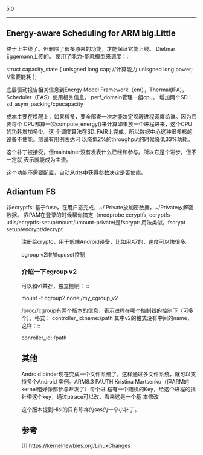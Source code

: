 5.0
****

## Energy-aware Scheduling for ARM big.Little

终于上主线了。但删除了很多原来的功能，才能保证它能上线。
Dietmar Eggemann上传的。
使用了能力-能耗模型来调度：::

  struct capacity_state {
  unisgned long cap; //计算能力
  unisgned long power; //需要能耗
  };

底层驱动报告相关信息到Energy Model Framework（em），Thermal(IPA)，Scheduler（EAS）使用相关信息。
perf_domain管理一组cpu。
增加两个SD：sd_asym_packing/cpucapacity
  
成本主要在唤醒上，如果核多，要全部查一次才能决定唤醒进程调度给谁。因为它要每个
CPU都算一次compute_energy()来计算如果放一个进程进来，这个CPU的功耗增加多少。这
个调度算法在SD_FAIR上完成。所以数据中心这种很多核的设备不使能。测试有用例表达可
以降低2%的throughput的时候降低33%功耗。

这个补丁被接受，但maintainer没有发表什么已经和参与。所以它是个进步，但不一定就
表示就能成为主流。

这个功能不需要配置，自动从dts中获得参数决定是否使能。

## Adiantum FS
非ecryptfs: 基于fuse，在用户态完成，~/.Private放加密数据，~/Private放解密数据。
靠PAM在登录的时候帮你搞定（modprobe ecryptfs,
ecryptfs-utils/ecryptfs-setup/mount/umount-private)是fscrypt: 用法类似，fscrypt
setup/encrypt/decrypt <dir>

注册给crypto，用于低端Android设备，比如用A7的，速度可以快很多。

cgroup v2增加cpuset控制

### 介绍一下cgroup v2

可以和v1共存，独立控制： ::

  mount -t cgroup2 none /my_cgroup_v2

/proc/<pid>/cgroup有两个版本的信息，表示进程在哪个控制器的控制下（可多个），格式：
controller_id:name:/path
其中v2的格式没有中间的name，这样：::

  conroller_id::/path

## 其他
Android binder现在变成一个文件系统了。这样通过多文件系统，就可以支持多个Android
实例。ARM8.3 PAUTH Kristina Martsenko（但ARM的kernel组好像都参与开发了）每个进
程有一个随机的Key，给这个进程的指针带这个key，通过ptrace可以改，看来这是一个基
本修改

这个版本提到Hisi的只有陈祥的sas的一个小补丁。
  
## 参考
[1] https://kernelnewbies.org/LinuxChanges
